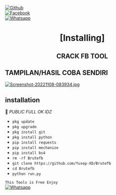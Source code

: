 <b></b> </br> <br>[![Github](https://img.shields.io/badge/Github-YusepXD?style=flat-square&logo=github)](https://github.com/YusepXD)<br> [![Facebook](https://img.shields.io/badge/Facebook-YusepGanz-blue?style=flat-square&logo=facebook)](https://www.facebook.com/unavailable.this.link)<br> [![Whatsapp](https://img.shields.io/badge/Whatsapp-YusepXD-deepgreen?style=flat-square&logo=whatsapp)](https://wa.me/+6281383127594)



<h1 align="center"> [Installing]</h1>

<h2 align="center">  CRACK FB TOOL </h2>

## TAMPILAN/HASIL COBA SENDIRI

[![Screenshot-20221108-083934.jpg](https://i.postimg.cc/7L9kN9yB/Screenshot-20221108-083934.jpg)](https://postimg.cc/CZRXhj5D)

## <b>installation</b>

🔰 _PUBLIC FULL OK IDZ_


- `pkg update`
- `pkg upgrade`
- `pkg install git`
- `pkg install python`
- `pip install requests`
- `pip install mechanize`
- `pip install bs4`
- `rm -rf Brutefb`
- `git clone https://github.com/Yusep-XD/Brutefb`
- `cd Brutefb`
- `python run.py`
     

 ```This Tools is Free Enjoy ```</br>
 [![Whatsapp](https://img.shields.io/badge/Whatsapp-YusepXD-deepgreen?style=flat-square&logo=whatsapp)](https://wa.me/+6281383127594)
